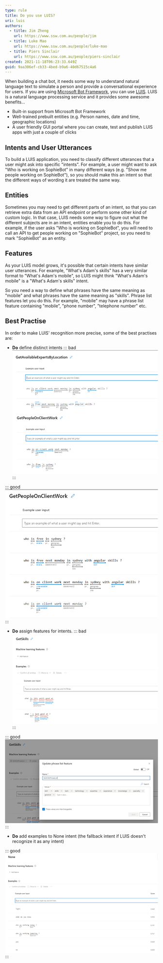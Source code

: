 ```yaml
---
type: rule
title: Do you use LUIS?
uri: luis
authors:
  - title: Jim Zheng
    url: https://www.ssw.com.au/people/jim
  - title: Luke Mao
    url: https://www.ssw.com.au/people/luke-mao
  - title: Piers Sinclair
    url: https://www.ssw.com.au/people/piers-sinclair
created: 2021-11-18T06:23:33.649Z
guid: 9aa306ef-cb33-4bed-b9a6-40d67515c4a6
---
```

When building a chat bot, it needs some way to understand natural language text to simulate a person and provide a conversational experience for users. If you are using [Microsoft Bot Framework](https://docs.microsoft.com/en-us/azure/bot-service/?view=azure-bot-service-4.0), you can use [LUIS](https://www.luis.ai). LUIS is a natural language processing service and it provides some awesome benefits...

<!--endintro-->

* Built-in support from Microsoft Bot Framework
* Well-trained prebuilt entities (e.g. Person names, date and time, geographic locations)
* A user friendly GUI portal where you can create, test and publish LUIS apps with just a couple of clicks

## Intents and User Utterances
To build a LUIS application, you need to classify different utterances that a user might ask into specific "intents". For example, a user might want to ask "Who is working on SophieBot" in many different ways (e.g. "Show me people working on SophieBot"), so you should make this an intent so that the different ways of wording it are treated the same way.  

## Entities
Sometimes you may need to get different parts of an intent, so that you can retrieve extra data from an API endpoint or perform some other kind of custom logic. In that case, LUIS needs some way to figure out what the different subjects are in an intent, entities enable you to do this. For example, if the user asks "Who is working on SophieBot", you will need to call an API to get people working on "SophieBot" project, so you need to mark "SophieBot" as an entity.

## Features
As your LUIS model grows, it's possible that certain intents have similar user utterances. For example, "What's Adam's skills" has a very similar format to "What's Adam's mobile", so LUIS might think "What's Adam's mobile" is a "What's Adam's skills" intent. 

So you need a way to define what phrases have the same meaning as "mobile" and what phrases have the same meaning as "skills". Phrase list features let you do this. For example, "mobile" may have a phrase list feature containing "mobile", "phone number", "telephone number" etc.

## Best Practise
In order to make LUIS' recognition more precise, some of the best practises are:

* **Do** define distinct intents
::: bad
![Figure: Bad example - Separated intents with overlapping vocabulary](bad-example-distinct-intents.png)
:::

::: good 
![Figure: Good example - Combine intents that have same vocabulary and use entities](good-example-distinct-intents.png)
:::

* **Do** assign features for intents.
::: bad
![Figure: Bad example - An intent with no feature can lead to low accuracy](bad-example-features.png)
:::

::: good 
![Figure: Good example - An intent with features can help LUIS predict more accurately](good-example-features.png)
:::

* **Do** add examples to None intent (the fallback intent if LUIS doesn't recognize it as any intent)

::: good 
![Figure: Good example - Add example utterances to None intent with an approximately 1:10 ratio to the utterances in the rest of your LUIS app](good-example-none.png)
:::